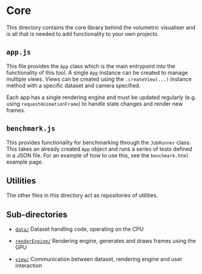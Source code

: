# Core

This directory contains the core library behind the volumetric visualiser and is all that is needed to add functionality to your own projects.

## `app.js`

This file provides the `App` class which is the main entrypoint into the functionality of this tool. A single `App` instance can be created to manage multiple views. Views can be created using the `.createView(...)` instance method with a specific dataset and camera specified.

Each app has a single rendering engine and must be updated regularly (e.g. using `requestAnimationFrame`) to handle state changes and render new frames.

## `benchmark.js`

This provides functionality for benchmarking through the `JobRunner` class. This takes an already created `App` object and runs a series of tests defined in a JSON file. For an example of how to use this, see the `benchmark.html` example page.

## Utilities

The other files in this directory act as repositories of utilities.

## Sub-directories

* [`data/`](data/README.md) Dataset handling code, operating on the CPU

* [`renderEngine/`](renderEngine/README.md) Rendering engine, generates and draws frames using the GPU

* [`view/`](view/README.md) Communication between dataset, rendering engine and user interaction